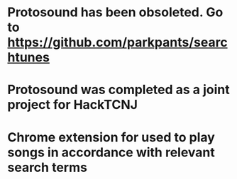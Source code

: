 # Protosound has been obsoleted. Go to https://github.com/parkpants/searchtunes
# Protosound was completed as a joint project for HackTCNJ
#
# Chrome extension for used to play songs in accordance with relevant search terms
